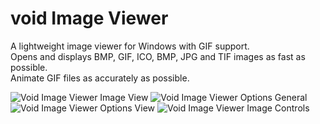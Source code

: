 # void Image Viewer
A lightweight image viewer for Windows with GIF support.  
Opens and displays BMP, GIF, ICO, BMP, JPG and TIF images as fast as possible.  
Animate GIF files as accurately as possible.  

![Void Image Viewer Image View](http://www.voidtools.com/VoidImageViewer.Image.View.gif)
![Void Image Viewer Options General](http://www.voidtools.com/voidImageViewer.Options.General.png)
![Void Image Viewer Options View](http://www.voidtools.com/voidImageViewer.Options.View.png)
![Void Image Viewer Image Controls](http://www.voidtools.com/voidImageViewer.Options.Controls.png)
